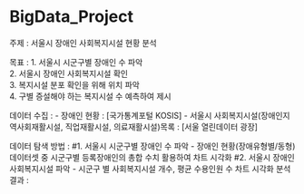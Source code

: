 # BigData_Project
주제 : 서울시 장애인 사회복지시설 현황 분석

목표 : 1. 서울시 시군구별 장애인 수 파악</br>
      2. 서울시 장애인 사회복지시설 확인</br>
      3. 복지시설 분포 확인을 위해 위치 파악</br>
      4. 구별 증설해야 하는 복지시설 수 예측하여 제시</br>
      
데이터 수집 : 
      - 장애인 현황 : [국가통계포털 KOSIS]
      - 서울시 사회복지시설(장애인지역사회재활시설, 직업재활시설, 의료재활시설)목록 : [서울 열린데이터 광장]

데이터 탐색 방법 : 
      #1. 서울시 시군구별 장애인 수 파악
      - 장애인 현황(장애유형별/동형) 데이터셋 중 시군구별 등록장애인의 총합 수치 활용하여 차트 시각화
      #2. 서울시 장애인 사회복지시설 파악
      - 시군구 별 사회복지시설 개수, 평균 수용인원 수 차트 시각화
분석 결과 : 

